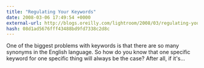 ```yaml
---
title: "Regulating Your Keywords"
date: 2008-03-06 17:49:54 +0000
external-url: http://blogs.oreilly.com/lightroom/2008/03/regulating-your-keywords.html
hash: 08d1ad5676fff43488bd9fd7338c2d8c
---
```


One of the biggest problems with keywords is that there are so many synonyms in the English language. So how do you know that one specific keyword for one specific thing will always be the case? After all, if it's...
